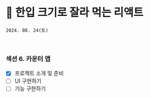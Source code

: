 # 🍰 한입 크기로 잘라 먹는 리액트

```
2024. 08. 24(토)
```

<br>

### 섹션 6. 카운터 앱

- [x] 프로젝트 소개 및 준비
- [ ] UI 구현하기
- [ ] 기능 구현하기
